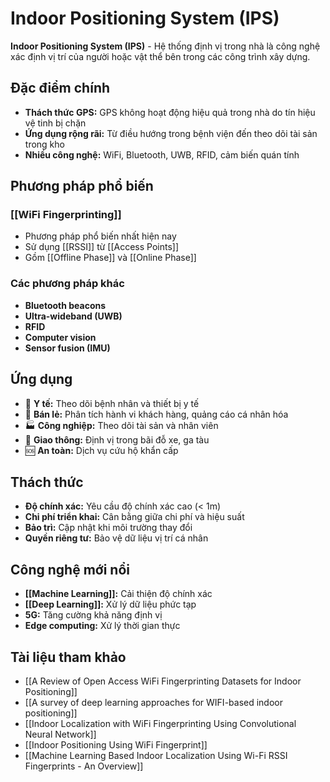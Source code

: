 # Indoor Positioning System (IPS)

**Indoor Positioning System (IPS)** - Hệ thống định vị trong nhà là công nghệ xác định vị trí của người hoặc vật thể bên trong các công trình xây dựng.

## Đặc điểm chính

- **Thách thức GPS:** GPS không hoạt động hiệu quả trong nhà do tín hiệu vệ tinh bị chặn
- **Ứng dụng rộng rãi:** Từ điều hướng trong bệnh viện đến theo dõi tài sản trong kho
- **Nhiều công nghệ:** WiFi, Bluetooth, UWB, RFID, cảm biến quán tính

## Phương pháp phổ biến

### [[WiFi Fingerprinting]]

- Phương pháp phổ biến nhất hiện nay
- Sử dụng [[RSSI]] từ [[Access Points]]
- Gồm [[Offline Phase]] và [[Online Phase]]

### Các phương pháp khác

- **Bluetooth beacons**
- **Ultra-wideband (UWB)**
- **RFID**
- **Computer vision**
- **Sensor fusion (IMU)**

## Ứng dụng

- 🏥 **Y tế:** Theo dõi bệnh nhân và thiết bị y tế
- 🏬 **Bán lẻ:** Phân tích hành vi khách hàng, quảng cáo cá nhân hóa
- 🏭 **Công nghiệp:** Theo dõi tài sản và nhân viên
- 🚗 **Giao thông:** Định vị trong bãi đỗ xe, ga tàu
- 🆘 **An toàn:** Dịch vụ cứu hộ khẩn cấp

## Thách thức

- **Độ chính xác:** Yêu cầu độ chính xác cao (< 1m)
- **Chi phí triển khai:** Cân bằng giữa chi phí và hiệu suất
- **Bảo trì:** Cập nhật khi môi trường thay đổi
- **Quyền riêng tư:** Bảo vệ dữ liệu vị trí cá nhân

## Công nghệ mới nổi

- **[[Machine Learning]]:** Cải thiện độ chính xác
- **[[Deep Learning]]:** Xử lý dữ liệu phức tạp
- **5G:** Tăng cường khả năng định vị
- **Edge computing:** Xử lý thời gian thực

## Tài liệu tham khảo

- [[A Review of Open Access WiFi Fingerprinting Datasets for Indoor Positioning]]
- [[A survey of deep learning approaches for WIFI-based indoor positioning]]
- [[Indoor Localization with WiFi Fingerprinting Using Convolutional Neural Network]]
- [[Indoor Positioning Using WiFi Fingerprint]]
- [[Machine Learning Based Indoor Localization Using Wi-Fi RSSI Fingerprints - An Overview]]
